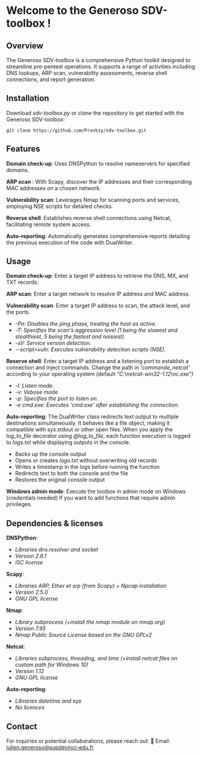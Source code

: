 # Welcome to the Generoso SDV-toolbox !

## Overview
The Generoso SDV-toolbox is a comprehensive Python toolkit designed to streamline pre-pentest operations. It supports a range of activities including DNS lookups, ARP scan, vulnerability assessments, reverse shell connections, and report generation.

## Installation
Download *sdv-toolbox.py* or clone the repository to get started with the Generoso SDV-toolbox:

    git clone https://github.com/Prxnkzy/sdv-toolbox.git

## Features
**Domain check-up**: Uses DNSPython to resolve nameservers for specified domains.

**ARP scan** : With Scapy, discover the IP addresses and their corresponding MAC addresses on a chosen network.

**Vulnerability scan**: Leverages Nmap for scanning ports and services, employing NSE scripts for detailed checks.

**Reverse shell**: Establishes reverse shell connections using Netcat, facilitating remote system access.

**Auto-reporting**: Automatically generates comprehensive reports detailing the previous execution of the code with DualWriter.

## Usage
**Domain check-up**:
Enter a target IP address to retrieve the DNS, MX, and TXT records.

**ARP scan**:
Enter a target network to resolve IP address and MAC address.

**Vulnerability scan**:
Enter a target IP address to scan, the attack level, and the ports.
+ *-Pn: Disables the ping phase, treating the host as active.*
+ *-T: Specifies the scan's aggression level (1 being the slowest and stealthiest, 5 being the fastest and noisiest).*
+ *-sV: Service version detection.*
+ *--script=vuln: Executes vulnerability detection scripts (NSE).*

**Reserve shell**:
Enter a target IP address and a listening port to establish a connection and inject commands. Change the path in *'commande_netcat'* according to your operating system (default *"C:\netcat-win32-1.12\nc.exe")*
+ *-l: Listen mode.*
+ *-v: Vebose mode.*
+ *-p: Specifies the port to listen on.*
+ *-e cmd.exe: Executes 'cmd.exe' after establishing the connection.*

**Auto-reporting**:
The DualWriter class redirects text output to multiple destinations simultaneously. It behaves like a file object, making it compatible with sys.stdout or other open files.
When you apply the *log_to_file* decorator using *@log_to_file*, each function execution is logged to *logs.txt* while displaying outputs in the console.
+ Backs up the console output
+ Opens or creates *logs.txt* without overwriting old records
+ Writes a timestamp in the logs before running the function
+ Redirects text to both the console and the file
+ Restores the original console output

**Windows admin mode**:
Execute the toolbox in admin mode on Windows (credentials needed) if you want to add functions that require admin privileges.

## Dependencies & licenses
**DNSPython**:
+ *Libraries dns.resolver and socket*
+ *Version 2.6.1*
+ *ISC license*

**Scapy**:
+ *Libraries ARP, Ether et srp (from Scapy) + Npcap installation*
+ *Version 2.5.0*
+ *GNU GPL license*

**Nmap**:
+ *Library subprocess (+install the nmap module on nmap.org)*
+ *Version 7.95*
+ *Nmap Public Source License based on the GNU GPLv2*

**Netcat**:
+ *Libraries subprocess, threading, and time (+install netcat files on custom path for Windows 10)*
+ *Version 1.12*
+ *GNU GPL license*

**Auto-reporting**:
+ *Libraries datetime and sys*
+ *No licences*

## Contact
For inquiries or potential collaborations, please reach out:
📧 Email: julien.generoso@supdevinci-edu.fr


